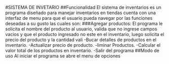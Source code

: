 #SISTEMA DE INVETARIO
##Funcionalidad
El sistema de inventarios es un programa diseñado para manejar inventarios en tiendas cuenta con una interfaz de menu para que el usuario pueda navegar por las funciones deseadas a su gusto las cuales son:
###Agregar productos:
El programa le solicita el nombre del producto al usuario, valida que no ingrese campos vacios y que el producto ingresado no este en el inventario, luego solicita el precio del producto y la cantidad vali
-Bucar detalles de productos en el inventario.
-Actualizar precio de producto.
-liminar Productos.
-Calcular el valor total de los productos en inventario.
-Salir del programa 
##Modo de uso
Al iniciar el programa se abre el menu de opciones 
